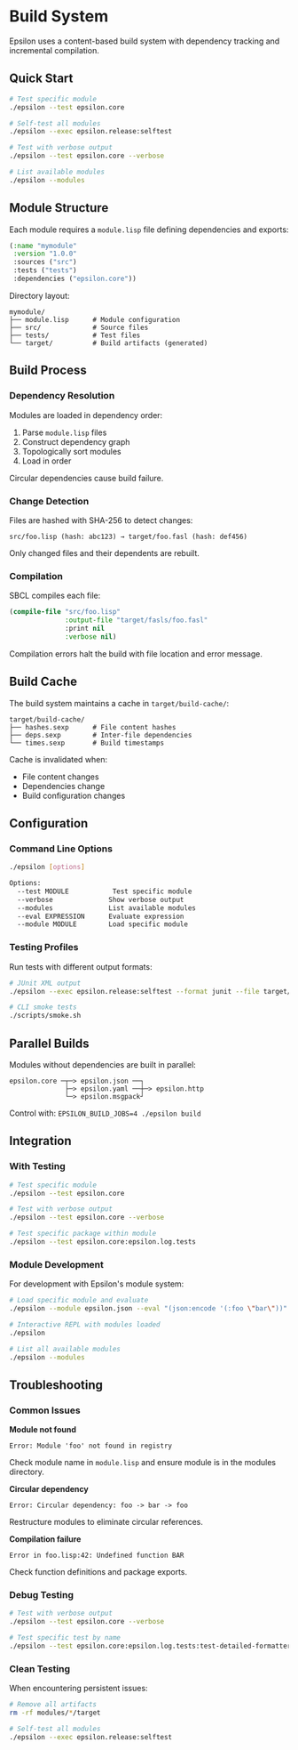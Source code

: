# Build System

Epsilon uses a content-based build system with dependency tracking and incremental compilation.

## Quick Start

```bash
# Test specific module
./epsilon --test epsilon.core

# Self-test all modules
./epsilon --exec epsilon.release:selftest

# Test with verbose output
./epsilon --test epsilon.core --verbose

# List available modules
./epsilon --modules
```

## Module Structure

Each module requires a `module.lisp` file defining dependencies and exports:

```lisp
(:name "mymodule"
 :version "1.0.0"
 :sources ("src")
 :tests ("tests")
 :dependencies ("epsilon.core"))
```

Directory layout:
```
mymodule/
├── module.lisp      # Module configuration
├── src/             # Source files
├── tests/           # Test files  
└── target/          # Build artifacts (generated)
```

## Build Process

### Dependency Resolution

Modules are loaded in dependency order:
1. Parse `module.lisp` files
2. Construct dependency graph
3. Topologically sort modules
4. Load in order

Circular dependencies cause build failure.

### Change Detection

Files are hashed with SHA-256 to detect changes:

```
src/foo.lisp (hash: abc123) → target/foo.fasl (hash: def456)
```

Only changed files and their dependents are rebuilt.

### Compilation

SBCL compiles each file:
```lisp
(compile-file "src/foo.lisp" 
              :output-file "target/fasls/foo.fasl"
              :print nil
              :verbose nil)
```

Compilation errors halt the build with file location and error message.

## Build Cache

The build system maintains a cache in `target/build-cache/`:

```
target/build-cache/
├── hashes.sexp      # File content hashes
├── deps.sexp        # Inter-file dependencies
└── times.sexp       # Build timestamps
```

Cache is invalidated when:
- File content changes
- Dependencies change
- Build configuration changes

## Configuration

### Command Line Options

```bash
./epsilon [options]

Options:
  --test MODULE           Test specific module
  --verbose              Show verbose output
  --modules              List available modules
  --eval EXPRESSION      Evaluate expression
  --module MODULE        Load specific module
```

### Testing Profiles

Run tests with different output formats:

```bash
# JUnit XML output
./epsilon --exec epsilon.release:selftest --format junit --file target/TEST-results.xml

# CLI smoke tests
./scripts/smoke.sh
```

## Parallel Builds

Modules without dependencies are built in parallel:

```
epsilon.core ─┬─> epsilon.json ──┐
              ├─> epsilon.yaml ──┼─> epsilon.http
              └─> epsilon.msgpack┘
```

Control with: `EPSILON_BUILD_JOBS=4 ./epsilon build`

## Integration

### With Testing

```bash
# Test specific module
./epsilon --test epsilon.core

# Test with verbose output
./epsilon --test epsilon.core --verbose

# Test specific package within module
./epsilon --test epsilon.core:epsilon.log.tests
```

### Module Development

For development with Epsilon's module system:

```bash
# Load specific module and evaluate
./epsilon --module epsilon.json --eval "(json:encode '(:foo \"bar\"))"

# Interactive REPL with modules loaded
./epsilon

# List all available modules
./epsilon --modules
```

## Troubleshooting

### Common Issues

**Module not found**
```
Error: Module 'foo' not found in registry
```
Check module name in `module.lisp` and ensure module is in the modules directory.

**Circular dependency**
```
Error: Circular dependency: foo -> bar -> foo
```
Restructure modules to eliminate circular references.

**Compilation failure**
```
Error in foo.lisp:42: Undefined function BAR
```
Check function definitions and package exports.

### Debug Testing

```bash
# Test with verbose output
./epsilon --test epsilon.core --verbose

# Test specific test by name
./epsilon --test epsilon.core:epsilon.log.tests:test-detailed-formatter --verbose
```

### Clean Testing

When encountering persistent issues:
```bash
# Remove all artifacts
rm -rf modules/*/target

# Self-test all modules
./epsilon --exec epsilon.release:selftest
```
